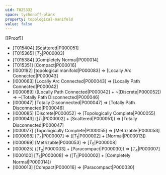 ```yaml
---
uid: T025332
space: tychonoff-plank
property: topological-manifold
value: false
---
```

[[Proof]]

* [T015404] [Scattered|P000051]
* [T015365] [$T_2$|P000003]
* [T015384] [Completely Normal|P000014]
* [T015351] [Compact|P000016]
* [I000192] [topological manifold|P000083] => [Locally Arc Connected|P000043]
* [I000063] [Locally Arc Connected|P000043] => [Locally Path Connected|P000042]
* [I000089] ([Locally Path Connected|P000042] + ~[Discrete|P000052]) => ~[Totally Path Disconnected|P000046]
* [I000047] [Totally Disconnected|P000047] => [Totally Path Disconnected|P000046]
* [I000085] [Discrete|P000052] => [Topologically Complete|P000055]
* [I000043] ([$T_1$|P000002] + [Scattered|P000051]) => [Totally Disconnected|P000047]
* [I000077] [Topologically Complete|P000055] => [Metrizable|P000053]
* [I000098] [$T_4$|P000007] => ([$T_1$|P000002] + [Normal|P000013])
* [I000069] [Metrizable|P000053] => [$T_5$|P000008]
* [I000025] ([$T_2$|P000003] + [Paracompact|P000030]) => [$T_4$|P000007]
* [I000100] [$T_5$|P000008] => ([$T_1$|P000002] + [Completely Normal|P000014])
* [I000013] [Compact|P000016] => [Paracompact|P000030]

